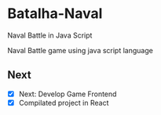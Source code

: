 # Batalha-Naval

Naval Battle in Java Script

Naval Battle game using java script language

## Next
- [X] Next: Develop Game Frontend
- [X] Compilated project in React
